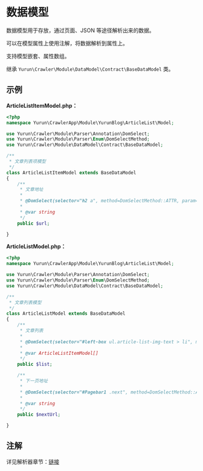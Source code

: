 # 数据模型

数据模型用于存放，通过页面、JSON 等途径解析出来的数据。

可以在模型属性上使用注解，将数据解析到属性上。

支持模型嵌套、属性数组。

继承 `Yurun\Crawler\Module\DataModel\Contract\BaseDataModel` 类。

## 示例

**ArticleListItemModel.php：**

```php
<?php
namespace Yurun\CrawlerApp\Module\YurunBlog\ArticleList\Model;

use Yurun\Crawler\Module\Parser\Annotation\DomSelect;
use Yurun\Crawler\Module\Parser\Enum\DomSelectMethod;
use Yurun\Crawler\Module\DataModel\Contract\BaseDataModel;

/**
 * 文章列表项模型
 */
class ArticleListItemModel extends BaseDataModel
{
    /**
     * 文章地址
     * 
     * @DomSelect(selector="h2 a", method=DomSelectMethod::ATTR, param="href")
     *
     * @var string
     */
    public $url;

}
```

**ArticleListModel.php：**

```php
<?php
namespace Yurun\CrawlerApp\Module\YurunBlog\ArticleList\Model;

use Yurun\Crawler\Module\Parser\Annotation\DomSelect;
use Yurun\Crawler\Module\Parser\Enum\DomSelectMethod;
use Yurun\Crawler\Module\DataModel\Contract\BaseDataModel;

/**
 * 文章列表模型
 */
class ArticleListModel extends BaseDataModel
{
    /**
     * 文章列表
     * 
     * @DomSelect(selector="#left-box ul.article-list-img-text > li", method=null)
     *
     * @var ArticleListItemModel[]
     */
    public $list;

    /**
     * 下一页地址
     * 
     * @DomSelect(selector="#Pagebar1 .next", method=DomSelectMethod::ATTR, param="href")
     *
     * @var string
     */
    public $nextUrl;

}
```

## 注解

详见解析器章节：<a href="../../features/parser/dom.html">链接</a>
